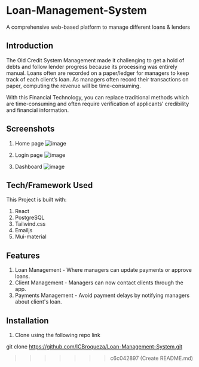 # Loan-Management-System
 

A comprehensive web-based platform to manage different loans &amp; lenders 

## Introduction
The Old Credit System Management made it challenging to get a hold of debts and follow lender progress because its processing was entirely manual. Loans often are recorded on a paper/ledger for managers to keep track of each client’s loan. As managers often record their transactions on paper, computing the revenue will be time-consuming.

With this Financial Technology, you can replace traditional methods which are time-consuming and often require verification of applicants’ credibility and financial information.

## Screenshots
1) Home page
![image](https://user-images.githubusercontent.com/87902211/218363272-3eef627d-a1f3-42aa-89d1-0a5f1111b5cc.png)

2) Login page
![image](https://user-images.githubusercontent.com/87902211/218363351-dc0238e5-108e-45f3-867e-6812e1b024f1.png)

3) Dashboard
![image](https://user-images.githubusercontent.com/87902211/218363400-3264cfd5-cf78-4ee0-878d-8fb99fd93b19.png)


## Tech/Framework Used
This Project is built with:
1) React
2) PostgreSQL
2) Tailwind.css
3) Emailjs
4) Mui-material

## Features
1) Loan Management - Where managers can update payments or approve loans.
2) Client Management - Managers can now contact clients through the app.
3) Payments Management - Avoid payment delays by notifying managers about client's loan.

## Installation
1) Clone using the following repo link

git clone https://github.com/ICBroqueza/Loan-Management-System.git








>>>>>>> c6c042897 (Create README.md)

